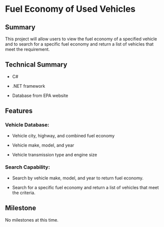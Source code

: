 # Fuel Economy of Used Vehicles

## Summary

This project will allow users to view the fuel economy of a specified vehicle and to search for a specific fuel economy and return a list of vehicles that meet the requirement.

## Technical Summary

- C#

- .NET framework

- Database from EPA website

## Features

### Vehicle Database:

- Vehicle city, highway, and combined fuel economy

- Vehicle make, model, and year

- Vehicle transmission type and engine size

### Search Capability:
- Search by vehicle make, model, and year to return fuel economy.

- Search for a specific fuel economy and return a list of vehicles that meet the criteria.

## Milestone

No milestones at this time.
